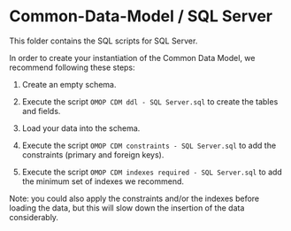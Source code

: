 Common-Data-Model / SQL Server
=================

This folder contains the SQL scripts for SQL Server. 

In order to create your instantiation of the Common Data Model, we recommend following these steps:

1. Create an empty schema.

2. Execute the script `OMOP CDM ddl - SQL Server.sql` to create the tables and fields.

3. Load your data into the schema.

4. Execute the script `OMOP CDM constraints - SQL Server.sql` to add the constraints (primary and foreign keys). 

5. Execute the script `OMOP CDM indexes required - SQL Server.sql` to add the minimum set of indexes we recommend.

Note: you could also apply the constraints and/or the indexes before loading the data, but this will slow down the insertion of the data considerably.
